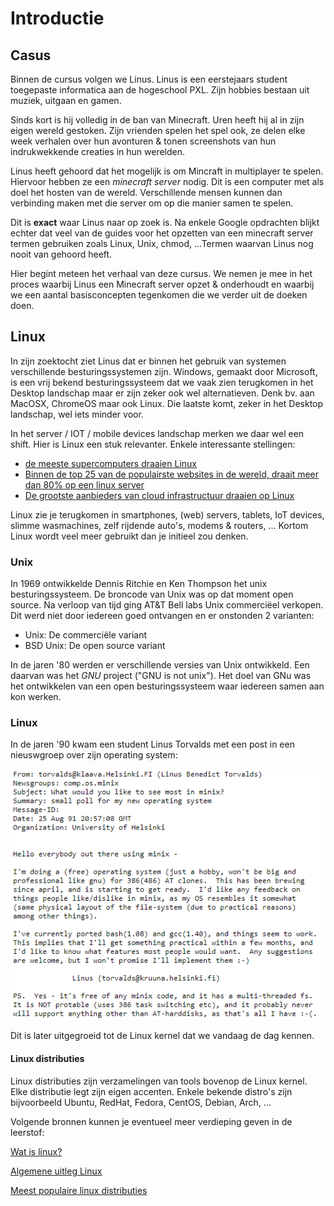 # Introductie

## Casus
Binnen de cursus volgen we Linus. Linus is een eerstejaars student toegepaste informatica aan de hogeschool PXL. Zijn hobbies bestaan uit muziek, uitgaan en gamen. 

Sinds kort is hij volledig in de ban van Minecraft. Uren heeft hij al in zijn eigen wereld gestoken. Zijn vrienden spelen het spel ook, ze delen elke week verhalen over hun avonturen & tonen screenshots van hun indrukwekkende creaties in hun werelden.

Linus heeft gehoord dat het mogelijk is om Mincraft in multiplayer te spelen. Hiervoor hebben ze een *minecraft server* nodig. Dit is een computer met als doel het hosten van de wereld. Verschillende mensen kunnen dan verbinding maken met die server om op die manier samen te spelen.

Dit is **exact** waar Linus naar op zoek is. Na enkele Google opdrachten blijkt echter dat veel van de guides voor het opzetten van een minecraft server termen gebruiken zoals Linux, Unix, chmod, ...Termen waarvan Linus nog nooit van gehoord heeft.

Hier begint meteen het verhaal van deze cursus. We nemen je mee in het proces waarbij Linus een Minecraft server opzet & onderhoudt en waarbij we een aantal basisconcepten tegenkomen die we verder uit de doeken doen.

## Linux
In zijn zoektocht ziet Linus dat er binnen het gebruik van systemen verschillende besturingssystemen zijn. Windows, gemaakt door Microsoft, is een vrij bekend besturingssysteem dat we vaak zien terugkomen in het Desktop landschap maar er zijn zeker ook wel alternatieven. Denk bv. aan MacOSX, ChromeOS maar ook Linux. Die laatste komt, zeker in het Desktop landschap, wel iets minder voor.

In het server / IOT / mobile devices landschap merken we daar wel een shift. Hier is Linux een stuk relevanter. Enkele interessante stellingen:
* [de meeste supercomputers draaien Linux](https://itsfoss.com/linux-runs-top-supercomputers/)
* [Binnen de top 25 van de populairste websites in de wereld, draait meer dan 80% op een linux server](https://www.alexa.com/topsites)
* [De grootste aanbieders van cloud infrastructuur draaien op Linux](https://www.linuxfoundation.org/blog/how-amazon-web-services-uses-linux-and-open-source/)

Linux zie je terugkomen  in smartphones, (web) servers, tablets, IoT devices, slimme wasmachines, zelf rijdende auto's,  modems & routers, ... Kortom Linux wordt veel meer gebruikt dan je initieel zou denken.

### Unix
In 1969 ontwikkelde Dennis Ritchie en Ken Thompson het unix besturingssysteem. De broncode van Unix was op dat moment open source. Na verloop van tijd ging AT&T Bell labs Unix commerciëel verkopen. Dit werd niet door iedereen goed ontvangen en er onstonden 2 varianten:
* Unix: De commerciële variant 
* BSD Unix: De open source variant

In de jaren '80 werden er verschillende versies van Unix ontwikkeld. Een daarvan was het *GNU* project ("GNU is not unix"). Het doel van GNu was het ontwikkelen van een open besturingssysteem waar iedereen samen aan kon werken. 

### Linux
In de jaren '90 kwam een student Linus Torvalds met een post in een nieuswgroep over zijn operating system:

![linux](../images/01/linus.PNG)

Dit is later uitgegroeid tot de Linux kernel dat we vandaag de dag kennen.

#### Linux distributies
Linux distributies zijn verzamelingen van tools bovenop de Linux kernel. Elke distributie legt zijn eigen accenten. Enkele bekende distro's zijn bijvoorbeeld Ubuntu, RedHat, Fedora, CentOS, Debian, Arch, ...

Volgende bronnen kunnen je eventueel meer verdieping geven in de leerstof:

<i class="fa-solid fa-film" style="color: #fff;"></i>  [Wat is linux?](https://www.youtube.com/watch?v=zA3vmx0GaO8)

<i class="fa-solid fa-earth-europe" style="color: #fff;"></i> [Algemene uitleg Linux](https://www.linux.com/what-is-linux/)

<i class="fa-solid fa-earth-europe" style="color: #fff;"></i> [Meest populaire linux distributies](https://distrowatch.com/dwres.php?resource=popularity)


